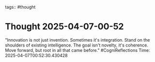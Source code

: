 tags:: #thought

# Thought 2025-04-07-00-52
"Innovation is not just invention. Sometimes it's integration. Stand on the shoulders of existing intelligence. The goal isn't novelty, it's coherence. Move forward, but root in all that came before." #CogniReflections
Time: 2025-04-07T00:52:30.430428
